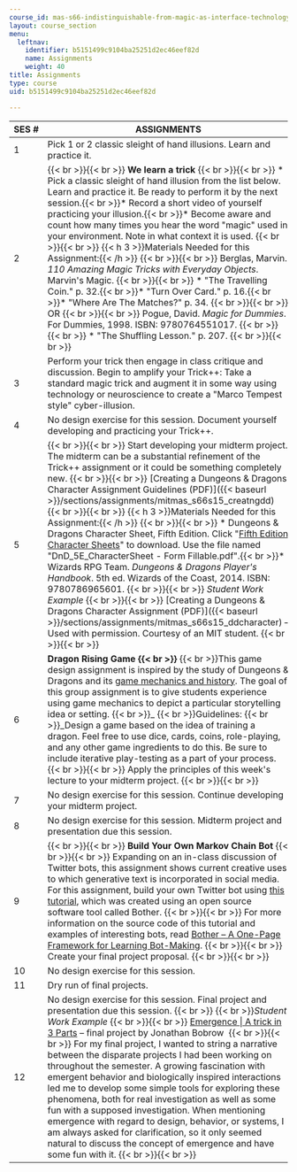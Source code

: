 ```yaml
---
course_id: mas-s66-indistinguishable-from-magic-as-interface-technology-and-tradition-spring-2015
layout: course_section
menu:
  leftnav:
    identifier: b5151499c9104ba25251d2ec46eef82d
    name: Assignments
    weight: 40
title: Assignments
type: course
uid: b5151499c9104ba25251d2ec46eef82d

---
```


| SES # | ASSIGNMENTS |
| --- | --- |
| 1 | Pick 1 or 2 classic sleight of hand illusions. Learn and practice it. |
| 2 |  {{< br >}}{{< br >}} **We learn a trick** {{< br >}}{{< br >}} *   Pick a classic sleight of hand illusion from the list below. Learn and practice it. Be ready to perform it by the next session.{{< br >}}*   Record a short video of yourself practicing your illusion.{{< br >}}*   Become aware and count how many times you hear the word "magic" used in your environment. Note in what context it is used. {{< br >}}{{< br >}} {{< h 3 >}}Materials Needed for this Assignment:{{< /h >}} {{< br >}}{{< br >}} Berglas, Marvin. _110 Amazing Magic Tricks with Everyday Objects_. Marvin's Magic. {{< br >}}{{< br >}} *   "The Travelling Coin." p. 32.{{< br >}}*   "Turn Over Card." p. 16.{{< br >}}*   "Where Are The Matches?" p. 34. {{< br >}}{{< br >}} OR {{< br >}}{{< br >}} Pogue, David. _Magic for Dummies_. For Dummies, 1998. ISBN: 9780764551017. {{< br >}}{{< br >}} *   "The Shuffling Lesson." p. 207. {{< br >}}{{< br >}}  |
| 3 | Perform your trick then engage in class critique and discussion. Begin to amplify your Trick++: Take a standard magic trick and augment it in some way using technology or neuroscience to create a "Marco Tempest style" cyber-illusion. |
| 4 | No design exercise for this session. Document yourself developing and practicing your Trick++. |
| 5 |  {{< br >}}{{< br >}} Start developing your midterm project. The midterm can be a substantial refinement of the Trick++ assignment or it could be something completely new. {{< br >}}{{< br >}} [Creating a Dungeons & Dragons Character Assignment Guidelines (PDF)]({{< baseurl >}}/sections/assignments/mitmas_s66s15_creatngdd) {{< br >}}{{< br >}} {{< h 3 >}}Materials Needed for this Assignment:{{< /h >}} {{< br >}}{{< br >}} *   Dungeons & Dragons Character Sheet, Fifth Edition. Click "[Fifth Edition Character Sheets](https://dnd.wizards.com/articles/features/character_sheets)" to download. Use the file named "DnD\_5E\_CharacterSheet - Form Fillable.pdf".{{< br >}}*   Wizards RPG Team. _Dungeons & Dragons Player's Handbook_. 5th ed. Wizards of the Coast, 2014. ISBN: 9780786965601. {{< br >}}{{< br >}} _Student Work Example_ {{< br >}}{{< br >}} [Creating a Dungeons & Dragons Character Assignment (PDF)]({{< baseurl >}}/sections/assignments/mitmas_s66s15_ddcharacter) – Used with permission. Courtesy of an MIT student. {{< br >}}{{< br >}}  |
| 6 | **Dragon Rising Game  {{< br >}}**  {{< br >}}This game design assignment is inspired by the study of Dungeons & Dragons and its [game mechanics and history](https://speakerdeck.com/gregab/the-pre-history-of-d-and-d-play-simulation-and-storytelling-in-1500-years-of-war-games). The goal of this group assignment is to give students experience using game mechanics to depict a particular storytelling idea or setting.  {{< br >}}_  {{< br >}}Guidelines:  {{< br >}}_Design a game based on the idea of training a dragon. Feel free to use dice, cards, coins, role-playing, and any other game ingredients to do this. Be sure to include iterative play-testing as a part of your process. {{< br >}}{{< br >}} Apply the principles of this week's lecture to your midterm project. {{< br >}}{{< br >}}  |
| 7 | No design exercise for this session. Continue developing your midterm project. |
| 8 | No design exercise for this session. Midterm project and presentation due this session. |
| 9 |  {{< br >}}{{< br >}} **Build Your Own Markov Chain Bot** {{< br >}}{{< br >}} Expanding on an in-class discussion of Twitter bots, this assignment shows current creative uses to which generative text is incorporated in social media. For this assignment, build your own Twitter bot using [this tutorial](http://atduskgreg.github.io/bother/ide.html), which was created using an open source software tool called Bother. {{< br >}}{{< br >}} For more information on the source code of this tutorial and examples of interesting bots, read [Bother – A One-Page Framework for Learning Bot-Making](https://github.com/atduskgreg/bother). {{< br >}}{{< br >}} Create your final project proposal. {{< br >}}{{< br >}}  |
| 10 | No design exercise for this session. |
| 11 | Dry run of final projects. |
| 12 | No design exercise for this session. Final project and presentation due this session.  {{< br >}}  {{< br >}}_Student Work Example_   {{< br >}}{{< br >}} [Emergence &#124; A trick in 3 Parts](http://magic.jonathanbobrow.com/?p=95) – final project by Jonathan Bobrow  {{< br >}}{{< br >}} For my final project, I wanted to string a narrative between the disparate projects I had been working on throughout the semester. A growing fascination with emergent behavior and biologically inspired interactions led me to develop some simple tools for exploring these phenomena, both for real investigation as well as some fun with a supposed investigation. When mentioning emergence with regard to design, behavior, or systems, I am always asked for clarification, so it only seemed natural to discuss the concept of emergence and have some fun with it. {{< br >}}{{< br >}}